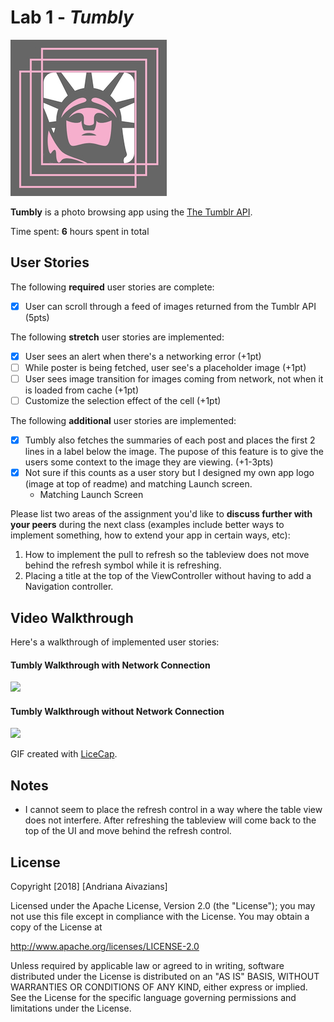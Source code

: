 # Lab 1 - *Tumbly*

![](https://github.com/Aaivazi000/Tumbly/blob/master/Tumbly_small.jpg)

**Tumbly** is a photo browsing app using the [The Tumblr API](https://www.tumblr.com/docs/en/api/v2#posts).

Time spent: **6** hours spent in total

## User Stories

The following **required** user stories are complete:

- [x] User can scroll through a feed of images returned from the Tumblr API (5pts)

The following **stretch** user stories are implemented:

- [x] User sees an alert when there's a networking error (+1pt)
- [ ] While poster is being fetched, user see's a placeholder image (+1pt)
- [ ] User sees image transition for images coming from network, not when it is loaded from cache (+1pt)
- [ ] Customize the selection effect of the cell (+1pt)

The following **additional** user stories are implemented:

- [x] Tumbly also fetches the summaries of each post and places the first 2 lines in a label below the image. The pupose of this feature is to give the users some context to the image they are viewing. (+1-3pts)
- [x] Not sure if this counts as a user story but I designed my own app logo (image at top of readme) and matching Launch screen.
  - Matching Launch Screen ![]( )


Please list two areas of the assignment you'd like to **discuss further with your peers** during the next class (examples include better ways to implement something, how to extend your app in certain ways, etc):

1. How to implement the pull to refresh so the tableview does not move behind the refresh symbol while it is refreshing.
2. Placing a title at the top of the ViewController without having to add a Navigation controller.

## Video Walkthrough

Here's a walkthrough of implemented user stories:

#### Tumbly Walkthrough with Network Connection
<img src='https://i.imgur.com/ILishV7.gif' />

#### Tumbly Walkthrough without Network Connection
<img src='https://i.imgur.com/NiKjzLI.gif' />


GIF created with [LiceCap](http://www.cockos.com/licecap/).

## Notes

* I cannot seem to place the refresh control in a way where the table view does not interfere. After refreshing the tableview will come back to the top of the UI and move behind the refresh control.

## License

Copyright [2018] [Andriana Aivazians]

Licensed under the Apache License, Version 2.0 (the "License");
you may not use this file except in compliance with the License.
You may obtain a copy of the License at

http://www.apache.org/licenses/LICENSE-2.0

Unless required by applicable law or agreed to in writing, software
distributed under the License is distributed on an "AS IS" BASIS,
WITHOUT WARRANTIES OR CONDITIONS OF ANY KIND, either express or implied.
See the License for the specific language governing permissions and
limitations under the License.
